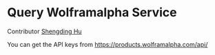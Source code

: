 # Query Wolframalpha Service

Contributor [Shengding Hu](https://github.com/shengdinghu)

You can get the API keys from https://products.wolframalpha.com/api/